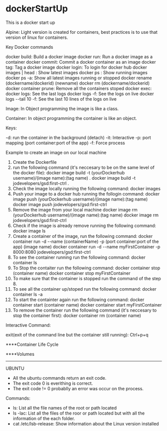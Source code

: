 # dockerStartUp
This is a docker start up 

Alpine: Light version is created for containers, best practices is to use that version of linux for containers.

Key Docker commands

docker build: Build a docker image
docker run: Run a docker image as a container
docker commit: Commit a docker container as an image
docker tag: Tag a docker image
docker login: To login for docker hub
docker images | head : Show latest images
docker ps : Show running images
docker ps -a: Show all latest images running or stopped
docker rename (dockername/dockerid) (newname)
docker rm (dockername/dockerid) 
docker container prune: Remove all the containers stoped
docker exec: 
docker logs: See the last logs
docker logs -f:  See the logs on live
docker logs --tail 10 -f: See the last 10 lines of the logs on live

Image: In Object programming the image is like a class.

Container: In object programming the container is like an object.

Keys:

-d: run the container in the background (detach)
-it: Interactive
-p: port mapping (port container:port of the app)
-f: Force process


Example to create an image on our local machine

1. Create the Dockerfile
2. run the following command (it's neccesary to be on the same level of the docker file): 
  docker image build  -t (yourDockerhub username)/(image name):(tag name) .
  docker image build -t jodevelopers/gsd:first-ctrl .
3. Check the image locally running the following command:
  docker images
4. Push your image to a docker hub running the follogin command:
  docker image push (yourDockerhub username)/(image name):(tag name)
  docker image push jodevelopers/gsd:first-ctrl
5. Remove the image from your local machine
  docker image rm (yourDockerhub username)/(image name):(tag name)
  docker image rm jodevelopers/gsd:first-ctrl
6. Check if the image is already remove running the following command:
  docker image ls
7. Create a container of the image, run the following command:
  docker container run -d --name (containerName) -p (port container:port of the app) (image name)
  docker container run -d --name myFirstContainer -p 8000:8080 jodevelopers/gsd:first-ctrl
8. To see the container running run the following command:
  docker container ls
9. To Stop the contaiter run the following command: 
  docker container stop (container name)
  docker container stop myFirstContainer
10. To make sure that the container is stopped run the command of the step 8.
11. To see all the container up/stoped run the following command:
  docker container ls -a
12. To start the containter again run the following command:
  docker container start (container name)
  docker container start myFirstContainer
13. To remove the container run the following command (it's neccesary to stop the container first):
  docker container rm (container name)

Interactive Command:

exit(exit of the command line but the container still running): Ctrl+p+q

****Container Life Cycle


****Volumes



*********
UBUNTU
- All the ubuntu commands return an exit code.
- The exit code 0 is everithing is correct.
- The exit code != 0 probablly an error was occur on the process.


Commands: 
  - ls: List all the file names of the root or path located
  - ls -lac: List all the files of the roor or path located but with all the information of the each folder.
  - cat /etc/lsb-release: Show information about the Linux version installed
  

